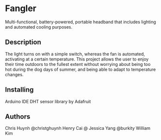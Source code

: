 # Fangler
Multi-functional, battery-powered, portable headband that includes lighting and automated cooling purposes.

## Description
The light turns on with a simple switch, whereas the fan is automated, activating at a certain temperature. 
This project allows the user to enjoy their time outdoors to the fullest extent without worrying about being too hot during the dog days of summer, and being able to adapt to temperature changes.

## Installing
Arduino IDE
DHT sensor library by Adafruit

## Authors
Chris Huynh @christghuynh
Henry Cai @
Jessica Yang @burkity
William Kim 
